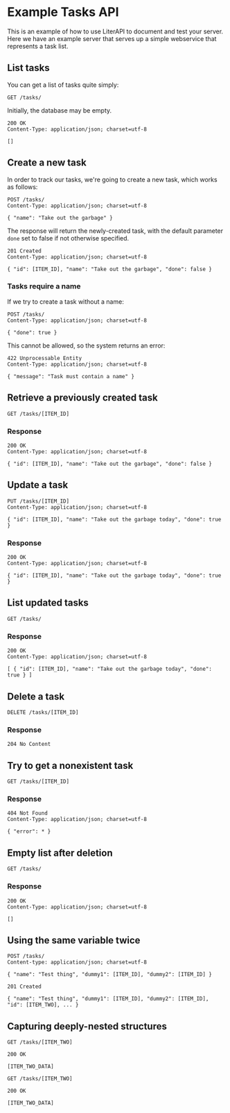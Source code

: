 # Example Tasks API

This is an example of how to use LiterAPI to document and test your server. Here we have an example server that serves up a simple webservice that represents a task list.

## List tasks

You can get a list of tasks quite simply:

    GET /tasks/

Initially, the database may be empty.

    200 OK
    Content-Type: application/json; charset=utf-8

    []

## Create a new task

In order to track our tasks, we're going to create a new task, which works as follows:

    POST /tasks/
    Content-Type: application/json; charset=utf-8

    { "name": "Take out the garbage" }

The response will return the newly-created task, with the default parameter `done` set to false if not otherwise specified.

    201 Created
    Content-Type: application/json; charset=utf-8

    { "id": [ITEM_ID], "name": "Take out the garbage", "done": false }

### Tasks require a name

If we try to create a task without a name:

    POST /tasks/
    Content-Type: application/json; charset=utf-8

    { "done": true }

This cannot be allowed, so the system returns an error:

    422 Unprocessable Entity
    Content-Type: application/json; charset=utf-8

    { "message": "Task must contain a name" }

## Retrieve a previously created task

    GET /tasks/[ITEM_ID]

### Response

    200 OK
    Content-Type: application/json; charset=utf-8

    { "id": [ITEM_ID], "name": "Take out the garbage", "done": false }

## Update a task

    PUT /tasks/[ITEM_ID]
    Content-Type: application/json; charset=utf-8

    { "id": [ITEM_ID], "name": "Take out the garbage today", "done": true }

### Response

    200 OK
    Content-Type: application/json; charset=utf-8

    { "id": [ITEM_ID], "name": "Take out the garbage today", "done": true }

## List updated tasks

    GET /tasks/

### Response

    200 OK
    Content-Type: application/json; charset=utf-8

    [ { "id": [ITEM_ID], "name": "Take out the garbage today", "done": true } ]

## Delete a task

    DELETE /tasks/[ITEM_ID]

### Response

    204 No Content

## Try to get a nonexistent task

    GET /tasks/[ITEM_ID]

### Response

    404 Not Found
    Content-Type: application/json; charset=utf-8

    { "error": * }

## Empty list after deletion

    GET /tasks/

### Response

    200 OK
    Content-Type: application/json; charset=utf-8

    []

## Using the same variable twice

    POST /tasks/
    Content-type: application/json; charset=utf-8

    { "name": "Test thing", "dummy1": [ITEM_ID], "dummy2": [ITEM_ID] }

    201 Created

    { "name": "Test thing", "dummy1": [ITEM_ID], "dummy2": [ITEM_ID], "id": [ITEM_TWO], ... }

## Capturing deeply-nested structures

    GET /tasks/[ITEM_TWO]

    200 OK

    [ITEM_TWO_DATA]

    GET /tasks/[ITEM_TWO]

    200 OK

    [ITEM_TWO_DATA]
